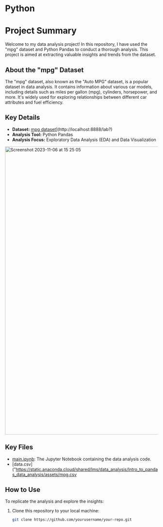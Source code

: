 # Python

# Project Summary

Welcome to my data analysis project! In this repository, I have used the "mpg" dataset and Python Pandas to conduct a thorough analysis. This project is aimed at extracting valuable insights and trends from the dataset.

## About the "mpg" Dataset

The "mpg" dataset, also known as the "Auto MPG" dataset, is a popular dataset in data analysis. It contains information about various car models, including details such as miles per gallon (mpg), cylinders, horsepower, and more. It's widely used for exploring relationships between different car attributes and fuel efficiency.

## Key Details

- **Dataset:** [mpg dataset]([)](http://localhost:8888/lab?)
- **Analysis Tool:** Python Pandas
- **Analysis Focus:** Exploratory Data Analysis (EDA) and Data Visualization

<img width="947" alt="Screenshot 2023-11-06 at 15 25 05" src="https://github.com/PaulIsmael/Python/assets/150025834/d63383fb-ff70-4afb-875b-c1e9ae2b9fcf">


## Key Files

- [main.ipynb](link_to_main_notebook): The Jupyter Notebook containing the data analysis code.
- [data.csv]("https://static.anaconda.cloud/shared/lms/data_analysis/Intro_to_pandas_data_analysis/assets/mpg.csv
## How to Use

To replicate the analysis and explore the insights:

1. Clone this repository to your local machine:

   ```bash
   git clone https://github.com/yourusername/your-repo.git
